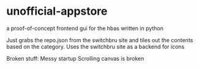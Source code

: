 # unofficial-appstore
a proof-of-concept frontend gui for the hbas written in python

Just grabs the repo.json from the switchbru site and tiles out the contents based on the category.
Uses the switchbru site as a backend for icons

Broken stuff:
  Messy startup
  Scrolling canvas is broken
